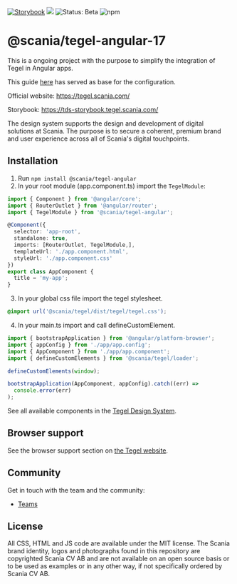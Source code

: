 [![Storybook](https://img.shields.io/badge/docs-storybook-ff69b4)](https://tds-storybook.tegel.scania.com/)
![](https://img.shields.io/github/license/scania-digital-design-system/tegel)
![Status: Beta](https://img.shields.io/badge/status-beta-red)
![npm](https://img.shields.io/npm/v/%40scania%2Ftegel-angular)

# @scania/tegel-angular-17
This is a ongoing project with the purpose to simplify the integration of Tegel in Angular apps.

This guide [here](https://stenciljs.com/docs/angular) has served as base for the configuration.

Official website: https://tegel.scania.com/

Storybook: https://tds-storybook.tegel.scania.com/

The design system supports the design and development of digital solutions at Scania. The purpose is to secure a coherent, premium brand and user experience across all of Scania's digital touchpoints.

## Installation


1. Run `npm install @scania/tegel-angular`
2. In your root module (app.component.ts) import the `TegelModule`:

```ts
import { Component } from '@angular/core';
import { RouterOutlet } from '@angular/router';
import { TegelModule } from '@scania/tegel-angular';

@Component({
  selector: 'app-root',
  standalone: true,
  imports: [RouterOutlet, TegelModule,],
  templateUrl: './app.component.html',
  styleUrl: './app.component.css'
})
export class AppComponent {
  title = 'my-app';
}
```

3. In your global css file import the tegel stylesheet.

```css
@import url('@scania/tegel/dist/tegel/tegel.css');
```

4. In your main.ts import and call defineCustomElement.

```ts
import { bootstrapApplication } from '@angular/platform-browser';
import { appConfig } from './app/app.config';
import { AppComponent } from './app/app.component';
import { defineCustomElements } from '@scania/tegel/loader';

defineCustomElements(window);

bootstrapApplication(AppComponent, appConfig).catch((err) =>
  console.error(err)
);
```

See all available components in the [Tegel Design System](https://tegel.scania.com/components/overview).

## Browser support

See the browser support section on [the Tegel website](https://tegel.scania.com/development/getting-started-development/introduction#browser-support).

## Community

Get in touch with the team and the community:

- [Teams](https://teams.microsoft.com/l/team/19%3a1257007a64d44c64954acca27a9d4b46%40thread.skype/conversations?groupId=79f9bfeb-73e2-424d-9477-b236191ece5e&tenantId=3bc062e4-ac9d-4c17-b4dd-3aad637ff1ac)

## License

All CSS, HTML and JS code are available under the MIT license. The Scania brand identity, logos and photographs found in this repository are copyrighted Scania CV AB and are not available on an open source basis or to be used as examples or in any other way, if not specifically ordered by Scania CV AB.
